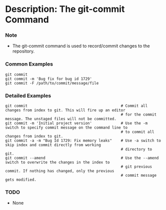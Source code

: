 # Description: The git-commit Command

### Note
* The git-commit command is used to record/commit changes to the repository.

### Common Examples
```
git commit
git commit -m 'Bug fix for bug id 1729'
git commit -F /path/to/commit/message/file
```

### Detailed Examples
```
git commit                                          # Commit all changes from index to git. This will fire up an editor
                                                    # for the commit message. The unstaged files will not be committed.
git commit -m 'Initial project version'             # Use the -m switch to specify commit message on the command line to
                                                    # to commit all changes from index to git.
git commit -a -m "Bug Id 1729: Fix memory leaks"    # Use -a switch to skip index and commit directly from working
                                                    # directory to git.
git commit --amend                                  # Use the --amend switch to overwrite the changes in the index to
                                                    # git previous commit. If nothing has changed, only the previous
                                                    # commit message gets modified.
```

### TODO
* None
